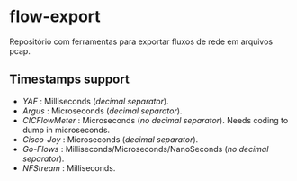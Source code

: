 # flow-export

Repositório com ferramentas para exportar fluxos de rede em arquivos pcap.

## Timestamps support
- _YAF_ : Milliseconds (_decimal separator_).
- _Argus_ : Microseconds (_decimal separator_).
- _CICFlowMeter_ : Microseconds (_no decimal separator_). Needs coding to dump in microseconds.
- _Cisco-Joy_ : Microseconds (_decimal separator_).
- _Go-Flows_ : Milliseconds/Microseconds/NanoSeconds (_no decimal separator_).
- _NFStream_ : Milliseconds.
